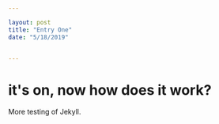 ```yaml
---

layout: post
title: "Entry One"
date: "5/18/2019"


---
```


# it's on, now how does it work?

More testing of Jekyll.